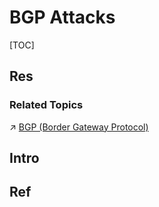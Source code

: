 # BGP Attacks

[TOC]



## Res
### Related Topics
↗ [BGP (Border Gateway Protocol)](../../../../../🔑%20CS%20Core/🏎️%20Computer%20Networking%20and%20Communication/📌%20Computer%20Networking%20Basics%20(Protocol%20Part)/0x05%20Network%20Layer/🎮%20Control%20Plane%20(Routing%20&%20Managements)/Network%20Routing%20(IP%20Address%20Modes)%20(Route%20Selection)/Dynamic%20Routing%20Protocols%20(Unicast，单播)/EGP%20&%20ERP%20(Inter-AS%20Protocols)/BGP%20(Border%20Gateway%20Protocol)/BGP%20(Border%20Gateway%20Protocol).md)



## Intro



## Ref
